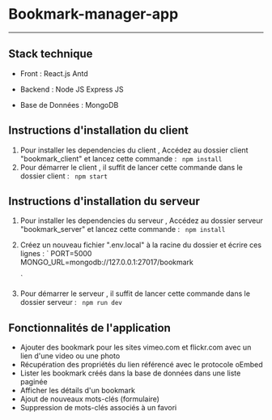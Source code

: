 # Bookmark-manager-app

---

## Stack technique

- Front :
  React.js
  Antd

- Backend :
  Node JS
  Express JS

- Base de Données :
  MongoDB

## Instructions d'installation du client

1. Pour installer les dependencies du client , Accédez au dossier client "bookmark_client" et lancez cette commande :
   ` npm install`
2. Pour démarrer le client , il suffit de lancer cette commande dans le dossier client :
   ` npm start`

## Instructions d'installation du serveur

1. Pour installer les dependencies du serveur , Accédez au dossier serveur "bookmark_server" et lancez cette commande :
   ` npm install`
2. Créez un nouveau fichier ".env.local" à la racine du dossier et écrire ces lignes :
   `
   PORT=5000
   MONGO_URL=mongodb://127.0.0.1:27017/bookmark

   `

3. Pour démarrer le serveur , il suffit de lancer cette commande dans le dossier serveur :
   ` npm run dev`

## Fonctionnalités de l'application

- Ajouter des bookmark pour les sites vimeo.com et flickr.com avec un lien d'une video ou une photo
- Récupération des propriétés du lien référencé avec le protocole oEmbed
- Lister les bookmark créés dans la base de données dans une liste paginée
- Afficher les détails d'un bookmark
- Ajout de nouveaux mots-clés (formulaire)
- Suppression de mots-clés associés à un favori
